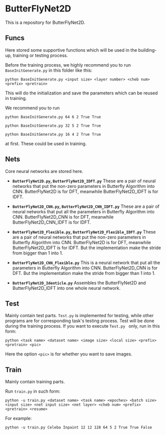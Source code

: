 # ButterFlyNet2D
This is a repository for ButterFlyNet2D.

## Funcs
Here stored some supportive functions which will be used in the building-up, training or testing process.

Before the training process, we highly recommend you to run ``` BaseInitGenerate.py ``` in this folder like this:
```
python BaseInitGenerate.py <input size> <layer number> <cheb num> <prefix> <pretrain>    
```
This will do the initialization and save the parameters which can be reused in training.

We recommend you to run 
```
python BaseInitGenerate.py 64 6 2 True True
```
```
python BaseInitGenerate.py 32 5 2 True True
```
```
python BaseInitGenerate.py 16 4 2 True True
```
at first. These could be used in training.

## Nets

Core neural networks are stored here.

- **```ButterFlyNet2D.py```, ```ButterFlyNet2D_IDFT.py```**
These are a pair of neural networks that put the non-zero parameters in Butterfly Algorithm into CNN. ButterFlyNet2D is for DFT, meanwhile ButterFlyNet2D_IDFT is for IDFT.  

- **```ButterFlyNet2D_CNN.py```, ```ButterFlyNet2D_CNN_IDFT.py```**
These are a pair of neural networks that put all the parameters in Butterfly Algorithm into CNN. ButterFlyNet2D_CNN is for DFT, meanwhile ButterFlyNet2D_CNN_IDFT is for IDFT.

- **```ButterFlyNet2D_Flexible.py```, ```ButterFlyNet2D_Flexible_IDFT.py```**
These are a pair of neural networks that put the non-zero parameters in Butterfly Algorithm into CNN. ButterFlyNet2D is for DFT, meanwhile ButterFlyNet2D_IDFT is for IDFT. But the implementation make the stride from bigger than 1 into 1.

- **```ButterFlyNet2D_CNN_Flexible.py```**
This is a neural network that put all the parameters in Butterfly Algorithm into CNN. ButterFlyNet2D_CNN is for DFT. But the implementation make the stride from bigger than 1 into 1.

- **```ButterFlyNet2D_Identicle.py```**
  Assembles the ButterFlyNet2D and ButterFlyNet2D_IDFT into one whole neural network.


## Test
Mainly contain test parts. ```Test.py``` is implemented for testing, while other programs are for corresponding task's testing process. Test will be done during the training process. If you want to execute ```Test.py ``` only, run in this form:
```
python <task name> <dataset name> <image size> <local size> <prefix> <pretrain> <pic>
```
Here the option ```<pic>``` is for whether you want to save images.

## Train

Mainly contain training parts. 

Run ``` train.py ``` in such form:

```
python -u train.py <dataset name> <task name> <epoches> <batch size> <input size> <net input size> <net layer> <cheb num> <prefix> <pretrain> <resume>
```

For example:
```
python -u train.py Celeba Inpaint 12 12 128 64 5 2 True True False
```


